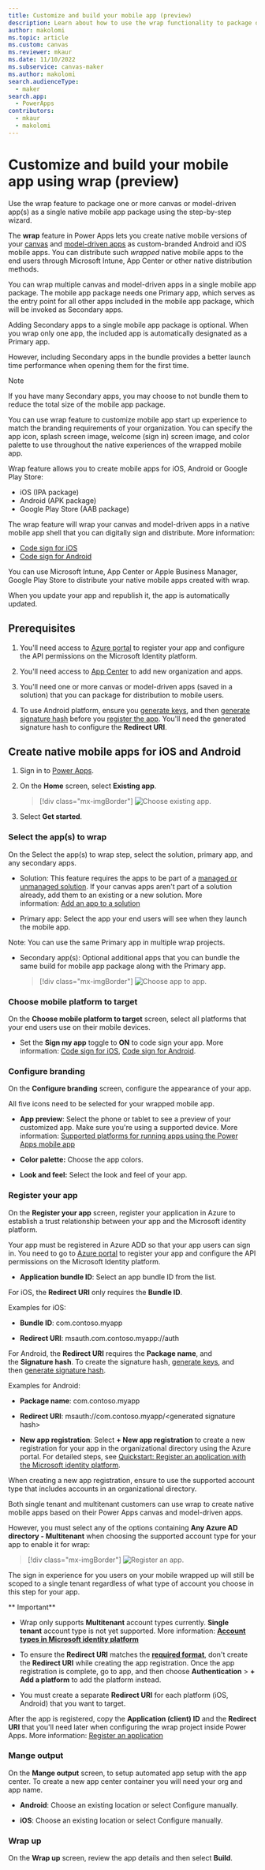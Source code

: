 ```yaml
---
title: Customize and build your mobile app (preview)
description: Learn about how to use the wrap functionality to package one or more canvas apps into a native mobile app package.
author: makolomi
ms.topic: article
ms.custom: canvas
ms.reviewer: mkaur
ms.date: 11/10/2022
ms.subservice: canvas-maker
ms.author: makolomi
search.audienceType: 
  - maker
search.app: 
  - PowerApps
contributors:
  - mkaur
  - makolomi
---
```


# Customize and build your mobile app using wrap (preview)

Use the wrap feature to package one or more canvas or model-driven app(s) as a single native mobile app package using the step-by-step wizard.

The **wrap** feature in Power Apps lets you create native mobile versions of your [canvas](https://learn.microsoft.com/en-us/power-apps/maker/canvas-apps/getting-started) and [model-driven apps](https://learn.microsoft.com/en-us/power-apps/maker/model-driven-apps/model-driven-app-overview) as custom-branded Android and iOS mobile apps. You can distribute such *wrapped* native mobile apps to the end users through Microsoft Intune, App Center or other native distribution methods.

You can wrap multiple canvas and model-driven apps in a single mobile app package. The mobile app package needs one Primary app, which serves as the entry point for all other apps included in the mobile app package, which will be invoked as Secondary apps.

Adding Secondary apps to a single mobile app package is optional. When you wrap only one app, the included app is automatically designated as a Primary app.

However, including Secondary apps in the bundle provides a better launch time performance when opening them for the first time.

> [!NOTE]
> If you have many Secondary apps, you may choose to not bundle them to reduce the total size of the mobile app package.

You can use wrap feature to customize mobile app start up experience to match the branding requirements of your organization. You can specify the app icon, splash screen image, welcome (sign in) screen image, and color palette to use throughout the native experiences of the wrapped mobile app.

Wrap feature allows you to create mobile apps for iOS, Android or Google Play Store:

- iOS (IPA package)
- Android (APK package)
- Google Play Store (AAB package)

The wrap feature will wrap your canvas and model-driven apps in a native mobile app shell that you can digitally sign and distribute. More information:

- [Code sign for iOS](code-sign-ios.md)
- [Code sign for Android](code-sign-android.md)

You can use Microsoft Intune, App Center or Apple Business Manager, Google Play Store to distribute your native mobile apps created with wrap.

When you update your app and republish it, the app is automatically updated.

## Prerequisites

1.  You'll need access to [<u>Azure portal</u>](https://portal.azure.com/) to register your app and configure the API permissions on the Microsoft Identity platform.

2.  You'll need access to [<u>App Center</u>](https://appcenter.ms/) to add new organization and apps.

3.  You'll need one or more canvas or model-driven apps (saved in a solution) that you can package for distribution to mobile users.

4.  To use Android platform, ensure you [<u>generate keys</u>](https://docs.microsoft.com/en-us/power-apps/maker/common/wrap/code-sign-android#generate-keys), and then [<u>generate signature hash</u>](https://docs.microsoft.com/en-us/power-apps/maker/common/wrap/code-sign-android#generate-signature-hash) before you [<u>register the app</u>](https://docs.microsoft.com/en-us/power-apps/maker/common/wrap/how-to#app-registration). You'll need the generated signature hash to configure the **Redirect URI**.

## Create native mobile apps for iOS and Android

1.  Sign in to [Power Apps](https://make.powerapp.com/).

2.  On the **Home** screen, select **Existing app**.

    > [!div class="mx-imgBorder"] 
    > ![Choose existing app.](media/how-to-v2/wrap-0.png "Choose existing app")

3.  Select **Get started**.

### Select the app(s) to wrap

On the Select the app(s) to wrap step, select the solution, primary app, and any secondary apps.

- Solution: This feature requires the apps to be part of a [managed or unmanaged solution](https://learn.microsoft.com/en-us/power-platform/alm/solution-concepts-alm#managed-and-unmanaged-solutions). If your canvas apps aren't part of a solution already, add them to an existing or a new solution. More information: [Add an app to a solution](https://docs.microsoft.com/en-us/power-apps/maker/canvas-apps/add-app-solution#link-an-existing-canvas-app-to-a-solution)

-   Primary app: Select the app your end users will see when they launch the mobile app.

Note: You can use the same Primary app in multiple wrap projects.

-   Secondary app(s): Optional additional apps that you can bundle the same build for mobile app package along with the Primary app.

    > [!div class="mx-imgBorder"] 
    > ![Choose app to app.](media/how-to-v2/wrap-1.png "Choose app to wrap")

### Choose mobile platform to target

On the **Choose mobile platform to target** screen, select all platforms that your end users use on their mobile devices.

-   Set the **Sign my app** toggle to **ON** to code sign your app. More information: [Code sign for iOS](https://docs.microsoft.com/en-us/power-apps/maker/common/wrap/code-sign-ios), [Code sign for Android](https://docs.microsoft.com/en-us/power-apps/maker/common/wrap/code-sign-android).

### Configure branding

On the **Configure branding** screen, configure the appearance of your app.

All five icons need to be selected for your wrapped mobile app.

- **App preview**: Select the phone or tablet to see a preview of your customized app. Make sure you're using a supported device. More information: [Supported platforms for running apps using the Power Apps mobile app](https://learn.microsoft.com/en-us/power-apps/limits-and-config#supported-platforms-for-running-apps-using-the-power-apps-mobile-app)

- **Color palette:** Choose the app colors.

- **Look and feel:** Select the look and feel of your app.

### Register your app

On the **Register your app** screen, register your application in Azure to establish a trust relationship between your app and the Microsoft identity platform.

Your app must be registered in Azure ADD so that your app users can sign in. You need to go to [Azure portal](https://portal.azure.com/) to register your app and configure the API permissions on the Microsoft Identity platform.

- **Application bundle ID**: Select an app bundle ID from the list.

For iOS, the **Redirect URI** only requires the **Bundle ID**.

Examples for iOS:

- **Bundle ID**: com.contoso.myapp

- **Redirect URI**: msauth.com.contoso.myapp://auth

For Android, the **Redirect URI** requires the **Package name**, and the **Signature hash**. To create the signature hash, [<u>generate keys</u>](https://docs.microsoft.com/en-us/power-apps/maker/common/wrap/code-sign-android#generate-keys), and then [<u>generate signature hash</u>](https://docs.microsoft.com/en-us/power-apps/maker/common/wrap/code-sign-android#generate-signature-hash).

Examples for Android:

- **Package name**: com.contoso.myapp

- **Redirect URI**: msauth://com.contoso.myapp/&lt;generated signature hash&gt;


- **New app registration**: Select **+ New app registration** to create a new registration for your app in the organizational directory using the Azure portal. For detailed steps, see [<u>Quickstart: Register an application with the Microsoft identity platform</u>](https://docs.microsoft.com/en-us/azure/active-directory/develop/quickstart-register-app).

When creating a new app registration, ensure to use the supported account type that includes accounts in an organizational directory.

Both single tenant and multitenant customers can use wrap to create native mobile apps based on their Power Apps canvas and model-driven apps.

However, you must select any of the options containing **Any Azure AD directory - Multitenant** when choosing the supported account type for your app to enable it for wrap:

 > [!div class="mx-imgBorder"] 
 > ![Register an app.](media/how-to-v2/wrap-2.png "Register an app")
    
The sign in experience for you users on your mobile wrapped up will still be scoped to a single tenant regardless of what type of account you choose in this step for your app.

** Important**

-   Wrap only supports **Multitenant** account types currently. **Single tenant** account type is not yet supported. More information: [**<u>Account types in Microsoft identity platform</u>**](https://docs.microsoft.com/en-us/azure/active-directory/develop/v2-supported-account-types)

-   To ensure the **Redirect URI** matches the [**<u>required format</u>**](https://docs.microsoft.com/en-us/power-apps/maker/common/wrap/how-to#redirect-uri-format), don't create the **Redirect URI** while creating the app registration. Once the app registration is complete, go to app, and then choose **Authentication** &gt; **+ Add a platform** to add the platform instead.

-   You must create a separate **Redirect URI** for each platform (iOS, Android) that you want to target.

After the app is registered, copy the **Application (client) ID** and the **Redirect URI** that you'll need later when configuring the wrap project inside Power Apps. More information: [<u>Register an application</u>](https://docs.microsoft.com/en-us/azure/active-directory/develop/quickstart-register-app#register-an-application)

### Mange output

On the **Mange output** screen, to setup automated app setup with the app center. To create a new app center container you will need your org and app name.

- **Android**: Choose an existing location or select Configure manually.

- **iOS**: Choose an existing location or select Configure manually.

### Wrap up

On the **Wrap up** screen, review the app details and then select **Build**.
